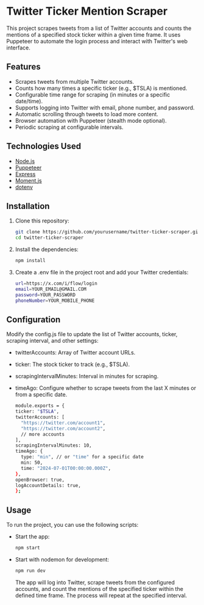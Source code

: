 # Twitter Ticker Mention Scraper

This project scrapes tweets from a list of Twitter accounts and counts the mentions of a specified stock ticker within a given time frame. It uses Puppeteer to automate the login process and interact with Twitter's web interface.

## Features

- Scrapes tweets from multiple Twitter accounts.
- Counts how many times a specific ticker (e.g., $TSLA) is mentioned.
- Configurable time range for scraping (in minutes or a specific date/time).
- Supports logging into Twitter with email, phone number, and password.
- Automatic scrolling through tweets to load more content.
- Browser automation with Puppeteer (stealth mode optional).
- Periodic scraping at configurable intervals.

## Technologies Used

- [Node.js](https://nodejs.org/)
- [Puppeteer](https://pptr.dev/)
- [Express](https://expressjs.com/)
- [Moment.js](https://momentjs.com/)
- [dotenv](https://github.com/motdotla/dotenv)

## Installation

1. Clone this repository:

   ```bash
   git clone https://github.com/yourusername/twitter-ticker-scraper.git
   cd twitter-ticker-scraper
   ```

2. Install the dependencies:

   ```bash
   npm install
   ```

3. Create a .env file in the project root and add your Twitter credentials:

   ```bash
   url=https://x.com/i/flow/login
   email=YOUR_EMAIL@GMAIL.COM
   password=YOUR_PASSWORD
   phoneNumber=YOUR_MOBILE_PHONE
   ```

## Configuration

Modify the config.js file to update the list of Twitter accounts, ticker, scraping interval, and other settings:

- twitterAccounts: Array of Twitter account URLs.
- ticker: The stock ticker to track (e.g., $TSLA).
- scrapingIntervalMinutes: Interval in minutes for scraping.
- timeAgo: Configure whether to scrape tweets from the last X minutes or from a specific date.

  ```bash
  module.exports = {
  ticker: "$TSLA",
  twitterAccounts: [
    "https://twitter.com/account1",
    "https://twitter.com/account2",
    // more accounts
  ],
  scrapingIntervalMinutes: 10,
  timeAgo: {
    type: "min", // or "time" for a specific date
    min: 50,
    time: "2024-07-01T00:00:00.000Z",
  },
  openBrowser: true,
  logAccountDetails: true,
  };
  ```

## Usage

To run the project, you can use the following scripts:

- Start the app:
  ```bash
  npm start
  ```
- Start with nodemon for development:

  ```bash
  npm run dev
  ```

  The app will log into Twitter, scrape tweets from the configured accounts, and count the mentions of the specified ticker within the defined time frame. The process will repeat at the specified interval.
